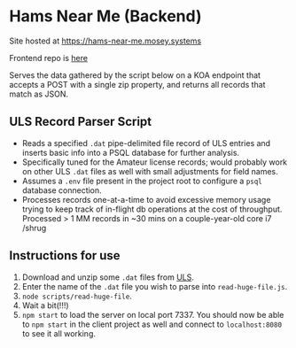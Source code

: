 # Hams Near Me (Backend)

Site hosted at https://hams-near-me.mosey.systems

Frontend repo is [here](https://github.com/bartlett705/hams-near-me-client)

Serves the data gathered by the script below on a KOA endpoint that accepts a POST with a single zip property, and returns all records that match as JSON.

## ULS Record Parser Script

- Reads a specified `.dat` pipe-delimited file record of ULS entries and inserts basic info into a PSQL database for further analysis.
- Specifically tuned for the Amateur license records; would probably work on other ULS `.dat` files as well with small adjustments for field names.
- Assumes a `.env` file present in the project root to configure a `psql` database connection.
- Processes records one-at-a-time to avoid excessive memory usage trying to keep track of in-flight db operations at the cost of throughput. Processed > 1 MM records in ~30 mins on a couple-year-old core i7 /shrug

## Instructions for use

1. Download and unzip some `.dat` files from [ULS](https://fcc.gov).
2. Enter the name of the `.dat` file you wish to parse into `read-huge-file.js`.
3. `node scripts/read-huge-file`.
4. Wait a bit(!!!)
5. `npm start` to load the server on local port 7337. You should now be able to `npm start` in the client project as well and connect to `localhost:8080` to see it all working.
